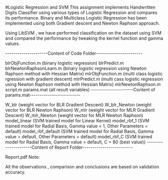 #Logistic Regression and SVM
This assignment implements Handwritten Digits Classifier using various types of Logistic Regression and compares its performance. Binary and Multiclass Logistic Regression has been implemented using both Gradient descent and Newton Raphson approach.

Using LibSVM , we have performed classification on the dataset using SVM and compared the performance by tweaking the kernel function and gamma values.

---------------------Content of Code Folder-----------------------

blrObjFunction.m (binary logistic regression)
blrPredict.m
blrNewtonRaphsonLearn.m (binary logistic regression using Newton Raphson method with Hessian Matrix)
mlrObjFunction.m (multi class logistic rgression with gradient descent)
mlrPredict.m (multi cass logistic regression using Newton Raphson method with Hessian Matrix)
mlrNewtonRaphson.m
script.m
params.mat (all result variables)
---------------------Content of params.mat-------------------------

W_blr (weight vector for BLR Gradient Descent)
W_blr_Newton (weight vector for BLR Newton Raphson)
W_mlr (weight vector for MLR Gradient Descent)
W_mlr_Newton (weight vector for MLR Newton Raphson)
model_linear (SVM trained model for Linear Kernel)
model_rbf_1 (SVM trained model for Radial Basis, Gamma value = 1, Other Parameters = default)
model_rbf_default (SVM trained model for Radial Basis, Gamma value = default, Other Parameters = default)
model_rbf_C (SVM trained model for Radial Basis, Gamma value = default, C = 80 (best value))
---------------------Content of Report Folder-------------------------

Report.pdf
Note:

All the observations , comparison and conclusions are based on validation accuracy.
